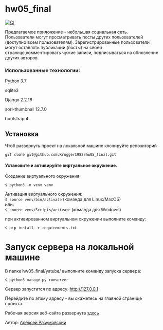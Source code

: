 # hw05_final

[![CI](https://github.com/yandex-praktikum/hw05_final/actions/workflows/python-app.yml/badge.svg?branch=master)](https://github.com/yandex-praktikum/hw05_final/actions/workflows/python-app.yml)

Предлагаемое приложение - небольшая социальная сеть.
Пользователи могут просматривать посты других пользователей (доступно всем пользователям).
Зарегистрированные пользователи могут оставлять публикации (посты) на своей странице,комментировать чужие записи, подписываться на обновление других авторов.


### Использованные технологии:

Python 3.7

sqlite3

Django 2.2.16

sorl-thumbnail 12.7.0

bootstrap 4

## Установка

Чтоб развернуть проект на локальной машине клонируйте репозиторий 

```git clone git@github.com:Krugger1982/hw05_final.git```

#### Установите и активируйте виртуальное окружение.  

Cоздание виртуального окружения:  
```
$ python3 -m venv venv
```

Активация виртуального окружения:  
```$ source venv/bin/activate``` (команда для Linux/MacOS)  
или:  
```$ source venv/Scripts/activate``` (команда для Windows)  

при активированном виртуальном окружении выполните команду: 

```$ pip install -r requirements.txt ```


# Запуск сервера на локальной машине 
В папке hw05_final/yatube/ выполните команду запуска сервера:  

```$ python3 manage.py runserver ```  

Сервер запустится по адресу: http://127.0.0.1

Перейдите по этому адресу - вы окажетесь на главной странице проекта.

Рабочая версия веб-сайта развернута [здесь](http://krugger1.pythonanywhere.com/)

Автор: [Алексей Разумовский](https://vk.com/razumovsky1982) 
